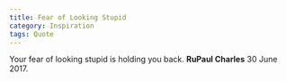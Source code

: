 ```yaml
---
title: Fear of Looking Stupid
category: Inspiration
tags: Quote
---
```


Your fear of looking stupid is holding you back.
**RuPaul Charles** 30 June 2017.
